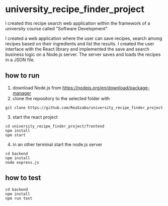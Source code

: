 # university_recipe_finder_project
I created this recipe search web application within the framework of a university course called "Software Development".

I created a web application where the user can save recipes, search among recipes based on their ingredients and list the results. 
I created the user interface with the React library and implemented the save and search business logic on a Node.js server. 
The server saves and loads the recipes in a JSON file.

## how to run
1. download Node.js from https://nodejs.org/en/download/package-manager
2. clone the repository to the selected folder with
```
git clone https://github.com/ReaSzabo/university_recipe_finder_project
```
3. start the react project
```
cd university_recipe_finder_project/frontend
npm install
npm start
```
4. in an other terminal start the node.js server
```
cd backend
npm install
node express.js
```

## how to test
```
cd backend
npm install
npm run test
```
